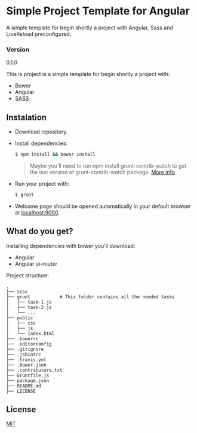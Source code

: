 # Simple Project Template for Angular
A simple template for begin shortly a project with Angular, Sass and LiveReload preconfigured.

### Version
0.1.0

This is project is a simple template for begin shortly a project with:

* Bower
* Angular
* [SASS](http://sass-lang.com/guide)

## Instalation

* Download repository.
* Install dependencies:

	```sh
	$ npm install && bower install
	```
	> Maybe you'll need to run npm install grunt-contrib-watch to get the last version of grunt-contrib-watch package. [More info](https://github.com/gruntjs/grunt-contrib-watch) 

* Run your project with:

	```sh
	$ grunt
	```

* Welcome page should be opened automatically in your default browser at [localhost:9000](http://localhost:9000).

## What do you get?

Installing dependencies with bower you'll download:
* Angular
* Angular ui-router

Project structure:

```
.
├── scss
├── grunt           # This folder contains all the needed tasks
│   ├── task-1.js
│   ├── task-2.js
│   └── ...
├── public
│   ├── css
│   ├── js
│   └── index.html
├── .bowerrc
├── .editorconfig
├── .gitignore
├── .jshintrc
├── .travis.yml
├── .bower.json
├── .contributors.txt
├── Gruntfile.js
├── package.json
├── README.md
├── LICENSE

```


License
-------

[MIT](http://opensource.org/licenses/MIT)
